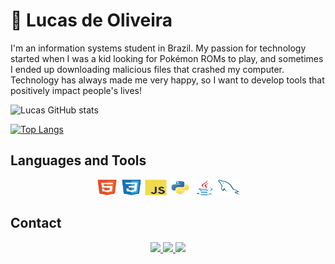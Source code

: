 # :bicyclist: Lucas de Oliveira

I'm an information systems student in Brazil. My passion for technology started when I was a kid looking for Pokémon ROMs to play, and sometimes I ended up downloading malicious files that crashed my computer. Technology has always made me very happy, so I want to develop tools that positively impact people's lives!

![Lucas GitHub stats](https://github-readme-stats.vercel.app/api?username=lucassoliveiraa&show_icons=true&theme=)

[![Top Langs](https://github-readme-stats.vercel.app/api/top-langs/?username=lucassoliveiraa&layout=compact)](https://github.com/lucassoliveiraa/github-readme-stats)

## Languages and Tools

<div align="center">
   <img alt="html" height="25" width="35" src="https://raw.githubusercontent.com/devicons/devicon/master/icons/html5/html5-original.svg" />
   <img alt="css" height="25" width="35" src="https://raw.githubusercontent.com/devicons/devicon/master/icons/css3/css3-original.svg" />   
   <img alt="node" height="25" width="35" src="https://raw.githubusercontent.com/devicons/devicon/master/icons/javascript/javascript-original.svg" />  
   <img alt="python" height="25" width="35" src="https://raw.githubusercontent.com/devicons/devicon/master/icons/python/python-original.svg" />  
   <img alt="Java" height="25" width="35" src="https://raw.githubusercontent.com/devicons/devicon/master/icons/java/java-original.svg" />   
   <img alt="MySQL" height="25" width="35"src="https://raw.githubusercontent.com/devicons/devicon/master/icons/mysql/mysql-original.svg"/>
</div>

## Contact

<div align="center">
  <a href="mailto:luska.soliver7@gmail.com">
    <img src="https://img.shields.io/badge/Gmail-D14836?style=for-the-badge&logo=gmail&logoColor=white" target="_blank">
  </a>
  <a href="mailto:lucassdeoliveira@outlook.com.br">
    <img src="https://img.shields.io/badge/Microsoft_Outlook-0078D4?style=for-the-badge&logo=microsoft-outlook&logoColor=white" target="_blank">
  </a>
  <a href="https://www.linkedin.com/in/lucas-de-oliveira-b39b41206/">
    <img src="https://img.shields.io/badge/LinkedIn-0077B5?style=for-the-badge&logo=linkedin&logoColor=white" target="_blank">
  </a>
</div>
